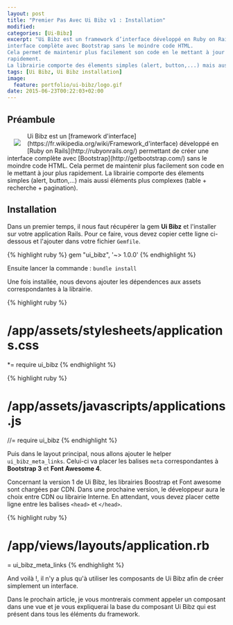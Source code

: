 ```yaml
---
layout: post
title: "Premier Pas Avec Ui Bibz v1 : Installation"
modified:
categories: [Ui-Bibz]
excerpt: "Ui Bibz est un framework d’interface développé en Ruby on Rails permettant de créer une
interface complète avec Bootstrap sans le moindre code HTML.
Cela permet de maintenir plus facilement son code en le mettant à jour plus
rapidement.
La librairie comporte des élements simples (alert, button,...) mais aussi éléments plus complexes (table + recherche + pagination)."
tags: [Ui Bibz, Ui Bibz installation]
image:
  feature: portfolio/ui-bibz/logo.gif
date: 2015-06-23T00:22:03+02:00
---
```


## Préambule

<img src="https://github.com/thooams/Ui-Bibz/raw/master/doc/images/ui-bibz-logo-without-border.gif" style="float: left; margin: 15px" />
Ui Bibz est un [framework d'interface](https://fr.wikipedia.org/wiki/Framework_d'interface)
développé en [Ruby on Rails](http://rubyonrails.org/) permettant de créer une interface
complète avec [Bootstrap](http://getbootstrap.com/) sans le moindre code HTML.
Cela permet de maintenir plus facilement son code en le mettant à jour plus
rapidement.
La librairie comporte des élements simples (alert, button,...) mais aussi éléments plus
complexes (table + recherche + pagination).

## Installation

Dans un premier temps, il nous faut récupérer la gem **Ui Bibz** et l'installer sur votre
application Rails. Pour ce faire, vous devez copier cette ligne ci-dessous et
l'ajouter dans votre fichier ```Gemfile```.

{% highlight ruby %}
  gem "ui_bibz", '~> 1.0.0'
{% endhighlight %}

Ensuite lancer la commande : ```bundle install```

Une fois installée, nous devons ajouter les dépendences aux assets
correspondantes à la librairie.

{% highlight ruby %}
# /app/assets/stylesheets/applications.css

*= require ui_bibz
{% endhighlight %}

{% highlight ruby %}
# /app/assets/javascripts/applications.js

//= require ui_bibz
{% endhighlight %}


Puis dans le layout principal, nous allons ajouter le helper ```ui_bibz_meta_links```. Celui-ci
va placer les balises ```meta``` correspondantes à **Bootstrap 3** et **Font Awesome 4**.

Concernant la version 1 de Ui Bibz, les librairies Boostrap et Font awesome sont chargées
par CDN. Dans une prochaine version, le développeur aura le choix entre CDN ou
librairie Interne. En attendant, vous devez placer cette ligne entre les balises ```<head>``` et ```</head>```.

{% highlight ruby %}
# /app/views/layouts/application.rb

= ui_bibz_meta_links
{% endhighlight %}


And voilà !, il n'y a plus qu'à utiliser les composants de Ui Bibz afin de créer
simplement un interface.

Dans le prochain article, je vous montrerais comment
appeler un composant dans une vue et je vous expliquerai la base du
composant Ui Bibz qui est présent dans tous les éléments du framework.

